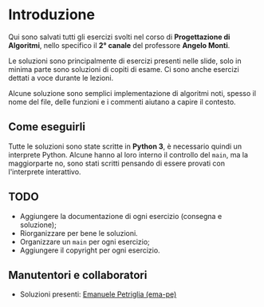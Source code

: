 # Introduzione

Qui sono salvati tutti gli esercizi svolti nel corso di **Progettazione di
Algoritmi**, nello specifico il **2° canale** del professore **Angelo Monti**.

Le soluzioni sono principalmente di esercizi presenti nelle slide, solo in
minima parte sono soluzioni di copiti di esame. Ci sono anche esercizi dettati a
voce durante le lezioni.

Alcune soluzione sono semplici implementazione di algoritmi noti, spesso il nome
del file, delle funzioni e i commenti aiutano a capire il contesto.

## Come eseguirli

Tutte le soluzioni sono state scritte in **Python 3**, è necessario quindi un
interprete Python. Alcune hanno al loro interno il controllo del `main`, ma la
maggiorparte no, sono stati scritti pensando di essere provati con l'interprete
interattivo.

## TODO

- Aggiungere la documentazione di ogni esercizio (consegna e soluzione);
- Riorganizzare per bene le soluzioni.
- Organizzare un `main` per ogni esercizio;
- Aggiungere il copyright per ogni esercizio.

## Manutentori e collaboratori

- Soluzioni presenti: [Emanuele Petriglia (ema-pe)](https://gitlab.com/ema-pe)
